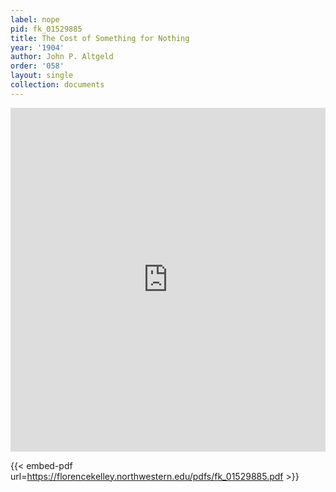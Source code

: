 ```yaml
---
label: nope
pid: fk_01529885
title: The Cost of Something for Nothing
year: '1904'
author: John P. Altgeld
order: '058'
layout: single
collection: documents
---
```

<iframe src="https://northwestern.app.box.com/embed/s/du3a6r1iat653ocsig3rfdnu3l2xc4h3?sortColumn=date&view=list" width="100%" height="550" frameborder="0" allowfullscreen webkitallowfullscreen msallowfullscreen></iframe>


{{< embed-pdf url=https://florencekelley.northwestern.edu/pdfs/fk_01529885.pdf >}}